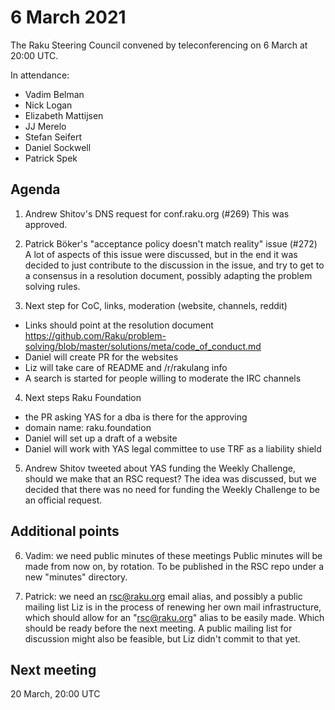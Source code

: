 # 6 March 2021

The Raku Steering Council convened by teleconferencing on 6 March at 20:00 UTC.

In attendance:

- Vadim Belman
- Nick Logan
- Elizabeth Mattijsen
- JJ Merelo
- Stefan Seifert
- Daniel Sockwell
- Patrick Spek

## Agenda

1. Andrew Shitov's DNS request for conf.raku.org (#269)
This was approved.

2. Patrick Böker's "acceptance policy doesn't match reality" issue (#272)
A lot of aspects of this issue were discussed, but in the end it was decided to just contribute to the discussion in the issue, and try to get to a consensus in a resolution document, possibly adapting the problem solving rules.

3. Next step for CoC, links, moderation (website, channels, reddit)
- Links should point at the resolution document https://github.com/Raku/problem-solving/blob/master/solutions/meta/code_of_conduct.md
- Daniel will create PR for the websites
- Liz will take care of README and /r/rakulang info
- A search is started for people willing to moderate the IRC channels

4. Next steps Raku Foundation
- the PR asking YAS for a dba is there for the approving
- domain name: raku.foundation
- Daniel will set up a draft of a website
- Daniel will work with YAS legal committee to use TRF as a liability shield

5. Andrew Shitov tweeted about YAS funding the Weekly Challenge, should we make that an RSC request?
The idea was discussed, but we decided that there was no need for funding the Weekly Challenge to be an official request.

## Additional points

6. Vadim: we need public minutes of these meetings
Public minutes will be made from now on, by rotation.  To be published in the RSC repo under a new "minutes" directory.

7. Patrick: we need an rsc@raku.org email alias, and possibly a public mailing list
Liz is in the process of renewing her own mail infrastructure, which should allow for an "rsc@raku.org" alias to be easily made.  Which should be ready before the next meeting.  A public mailing list for discussion might also be feasible, but Liz didn't commit to that yet.

## Next meeting

20 March, 20:00 UTC
